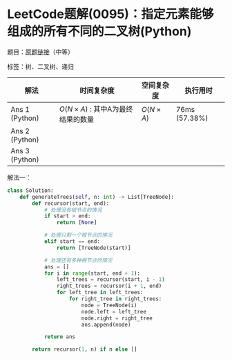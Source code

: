 # LeetCode题解(0095)：指定元素能够组成的所有不同的二叉树(Python)

题目：[原题链接](https://leetcode-cn.com/problems/unique-binary-search-trees-ii/)（中等）

标签：树、二叉树、递归

| 解法           | 时间复杂度                       | 空间复杂度 | 执行用时      |
| -------------- | -------------------------------- | ---------- | ------------- |
| Ans 1 (Python) | $O(N×A)$ : 其中A为最终结果的数量 | $O(N×A)$   | 76ms (57.38%) |
| Ans 2 (Python) |                                  |            |               |
| Ans 3 (Python) |                                  |            |               |

解法一：

```python
class Solution:
    def generateTrees(self, n: int) -> List[TreeNode]:
        def recursor(start, end):
            # 处理没有根节点的情况
            if start > end:
                return [None]

            # 处理只剩一个根节点的情况
            elif start == end:
                return [TreeNode(start)]

            # 处理还有多种根节点的情况
            ans = []
            for i in range(start, end + 1):
                left_trees = recursor(start, i - 1)
                right_trees = recursor(i + 1, end)
                for left_tree in left_trees:
                    for right_tree in right_trees:
                        node = TreeNode(i)
                        node.left = left_tree
                        node.right = right_tree
                        ans.append(node)

            return ans

        return recursor(1, n) if n else []
```